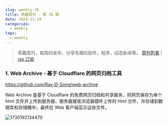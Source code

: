 ```yaml
---
slug: weekly-76
title: 奇趣周刊 - 第 76 期
date: 2024-11-14
categories:
  - weekly
tags:
  - weekly
---
```


> 奇趣周刊，每周四发布，分享有趣的软件，程序，动态新闻等。 [周刊列表](/categories/weekly/) | [rss 订阅](/categories/weekly/index.xml)

### 1. Web Archive - 基于 Cloudflare 的网页归档工具

https://github.com/Ray-D-Song/web-archive

Web Archive 是基于 Cloudflare 的免费网页归档和共享服务，将网页保存为单个 html 文件并上传到服务器，服务器接收浏览器插件上传的 html 文件，并存储到数据库和存储桶中，最终在 Web 客户端显示这些文件。

![1730192134470](https://imgurl.zishu.me/2024/10/1730192134470.webp)
